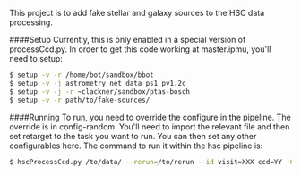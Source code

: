 This project is to add fake stellar and galaxy sources to the HSC data processing. 

####Setup
Currently, this is only enabled in a special version of processCcd.py. In order to get this code working at master.ipmu, you'll need to setup:
```bash
$ setup -v -r /home/bot/sandbox/bbot
$ setup -v -j astrometry_net_data ps1_pv1.2c
$ setup -v -j -r ~clackner/sandbox/ptas-bosch
$ setup -v -r path/to/fake-sources/
``` 

####Running
To run, you need to override the configure in the pipeline. The override is in config-random. You'll need to import the relevant file and then set retarget to the task you want to run. You can then set any other configurables here. The command to run it within the hsc pipeline is:
```bash
$ hscProcessCcd.py /to/data/ --rerun=/to/rerun --id visit=XXX ccd=YY -C config-random
```


